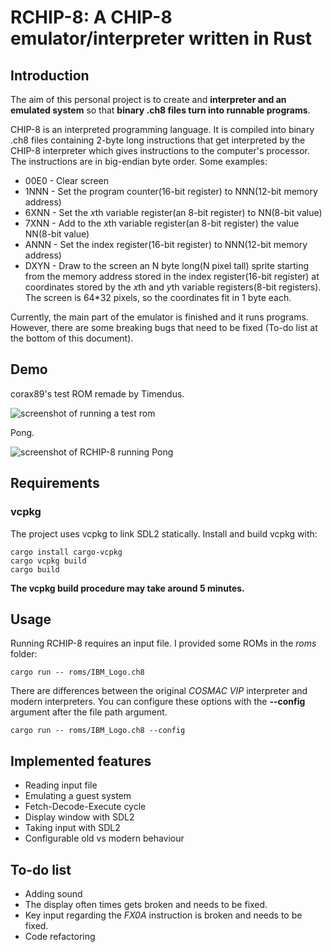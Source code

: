 # RCHIP-8: A CHIP-8 emulator/interpreter written in Rust

## Introduction
The aim of this personal project is to create and **interpreter and an emulated system** so that **binary .ch8 files turn into runnable programs**.

CHIP-8 is an interpreted programming language. It is compiled into binary .ch8 files containing 2-byte long instructions that get interpreted by the CHIP-8 interpreter which gives instructions to the computer's processor. The instructions are in big-endian byte order. Some examples:
- 00E0 - Clear screen
- 1NNN - Set the program counter(16-bit register) to NNN(12-bit memory address)
- 6XNN - Set the *x*th variable register(an 8-bit register) to NN(8-bit value)
- 7XNN - Add to the *x*th variable register(an 8-bit register) the value NN(8-bit value)
- ANNN - Set the index register(16-bit register) to NNN(12-bit memory address)
- DXYN - Draw to the screen an N byte long(N pixel tall) sprite starting from the memory address stored in the index register(16-bit register) at coordinates stored by the *x*th and *y*th variable registers(8-bit registers). The screen is 64\*32 pixels, so the coordinates fit in 1 byte each.

Currently, the main part of the emulator is finished and it runs programs. However, there are some breaking bugs that need to be fixed (To-do list at the bottom of this document).

## Demo
corax89's test ROM remade by Timendus.

![screenshot of running a test rom](https://i.imgur.com/c7TDeSP.png)

Pong.

![screenshot of RCHIP-8 running Pong](https://i.imgur.com/3VLwf3B.png)

## Requirements

### vcpkg
The project uses vcpkg to link SDL2 statically. Install and build vcpkg with: 
```
cargo install cargo-vcpkg
cargo vcpkg build
cargo build
```
**The vcpkg build procedure may take around 5 minutes.**

## Usage
Running RCHIP-8 requires an input file. I provided some ROMs in the *roms* folder:
```
cargo run -- roms/IBM_Logo.ch8
```
There are differences between the original *COSMAC VIP* interpreter and modern interpreters. You can configure these options with the **--config** argument after the file path argument.
```
cargo run -- roms/IBM_Logo.ch8 --config
```
## Implemented features
- Reading input file
- Emulating a guest system
- Fetch-Decode-Execute cycle
- Display window with SDL2
- Taking input with SDL2
- Configurable old vs modern behaviour

## To-do list
- Adding sound
- The display often times gets broken and needs to be fixed.
- Key input regarding the *FX0A* instruction is broken and needs to be fixed.
- Code refactoring
